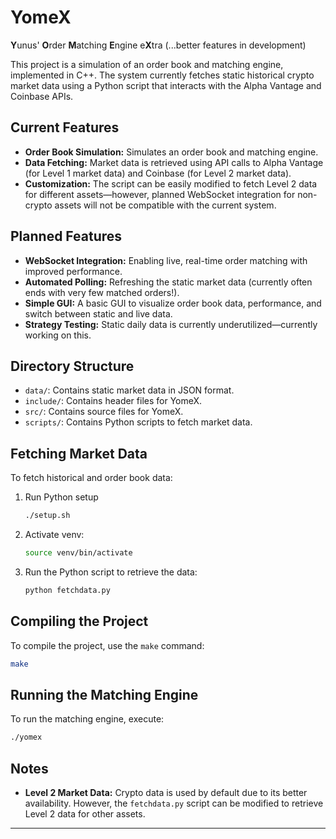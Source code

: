 # YomeX

**Y**unus' **O**rder **M**atching **E**ngine e**X**tra (...better features in development)

This project is a simulation of an order book and matching engine, implemented in C++. The system currently fetches static historical crypto market data using a Python script that interacts with the Alpha Vantage and Coinbase APIs.

## Current Features

- **Order Book Simulation:** Simulates an order book and matching engine.
- **Data Fetching:** Market data is retrieved using API calls to Alpha Vantage (for Level 1 market data) and Coinbase (for Level 2 market data).
- **Customization:** The script can be easily modified to fetch Level 2 data for different assets—however, planned WebSocket integration for non-crypto assets will not be compatible with the current system.

## Planned Features

- **WebSocket Integration:** Enabling live, real-time order matching with improved performance.
- **Automated Polling:** Refreshing the static market data (currently often ends with very few matched orders!).
- **Simple GUI:** A basic GUI to visualize order book data, performance, and switch between static and live data.
- **Strategy Testing:** Static daily data is currently underutilized—currently working on this.

## Directory Structure

- `data/`: Contains static market data in JSON format.
- `include/`: Contains header files for YomeX.
- `src/`: Contains source files for YomeX.
- `scripts/`: Contains Python scripts to fetch market data.

## Fetching Market Data

To fetch historical and order book data:

1. Run Python setup

   ```sh
   ./setup.sh
   ```

2. Activate venv:

   ```sh
   source venv/bin/activate
   ```

3. Run the Python script to retrieve the data:

   ```sh
   python fetchdata.py
   ```

## Compiling the Project

To compile the project, use the `make` command:

```sh
make
```

## Running the Matching Engine

To run the matching engine, execute:

```sh
./yomex
```

## Notes

- **Level 2 Market Data:** Crypto data is used by default due to its better availability. However, the `fetchdata.py` script can be modified to retrieve Level 2 data for other assets.

---
